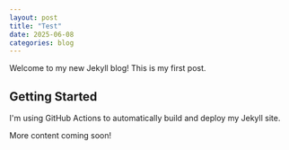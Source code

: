 ```yaml
---
layout: post
title: "Test"
date: 2025-06-08
categories: blog
---
```


Welcome to my new Jekyll blog! This is my first post.

## Getting Started

I'm using GitHub Actions to automatically build and deploy my Jekyll site.

More content coming soon!